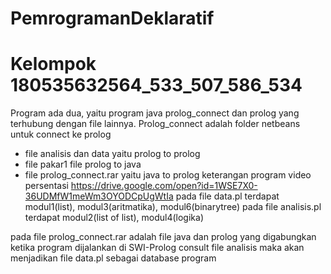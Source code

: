# PemrogramanDeklaratif
# Kelompok 180535632564_533_507_586_534
Program ada dua, yaitu program java prolog_connect dan prolog yang terhubung dengan file lainnya.
Prolog_connect adalah folder netbeans untuk connect ke prolog
- file analisis dan data yaitu prolog to prolog
- file pakar1 file prolog to java
- file prolog_connect.rar yaitu java to prolog
keterangan program
video persentasi https://drive.google.com/open?id=1WSE7X0-36UDMfW1meWm3OYODCpUgWtIa
pada file data.pl terdapat modul1(list), modul3(aritmatika), modul6(binarytree)
pada file analisis.pl terdapat modul2(list of list), modul4(logika)

pada file prolog_connect.rar adalah file java dan prolog yang digabungkan
ketika program dijalankan di SWI-Prolog consult file analisis maka akan menjadikan file data.pl sebagai database program

